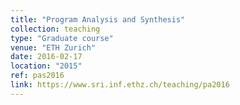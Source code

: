 ```yaml
---
title: "Program Analysis and Synthesis"
collection: teaching
type: "Graduate course"
venue: "ETH Zurich"
date: 2016-02-17
location: "2015"
ref: pas2016
link: https://www.sri.inf.ethz.ch/teaching/pa2016
---
```

